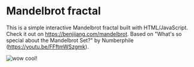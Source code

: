 # Mandelbrot fractal

This is a simple interactive Mandelbrot fractal built with HTML/JavaScript.
Check it out on https://benjijang.com/mandelbrot.
Based on "What's so special about the Mandelbrot Set?" by Numberphile (https://youtu.be/FFftmWSzgmk).

![wow cool!](https://user-images.githubusercontent.com/22305849/144701342-b4205f51-4b4f-4020-95aa-93ea99eca56d.png)
